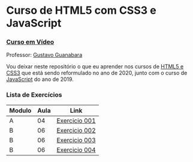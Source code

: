 # Curso de HTML5 com CSS3 e JavaScript
### [Curso em Vídeo](https://www.youtube.com/c/CursoemVideo)

Professor: [Gustavo Guanabara](https://www.instagram.com/cursoemvideo)

Vou deixar neste repositório o que eu aprender nos cursos de [HTML5 e CSS3](https://www.youtube.com/playlist?list=PLHz_AreHm4dkZ9-atkcmcBaMZdmLHft8n) que está sendo reformulado no ano de 2020, junto com o curso de 
[JavaScript](https://www.youtube.com/playlist?list=PLHz_AreHm4dlsK3Nr9GVvXCbpQyHQl1o1) do ano de 2019.

### Lista de Exercícios
| Modulo | Aula | Link |
|--------|------|------|
|A|04|[Exercicio 001](exercicios/ex001.html)|
|B|06|[Exercicio 002](exercicios/ex002.html)|
|B|06|[Exercicio 003](exercicios/ex003.html)|
|B|06|[Exercicio 004](exercicios/ex004.html)|